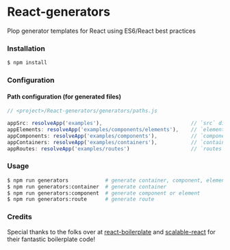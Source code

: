 # React-generators
Plop generator templates for React using ES6/React best practices 

### Installation
```bash
$ npm install
```

### Configuration
#### Path configuration (for generated files)
```js
// <project>/React-generators/generators/paths.js

appSrc: resolveApp('examples'),                             // `src` directory
appElements: resolveApp('examples/components/elements'),    // `elements` directory
appComponents: resolveApp('examples/components'),           // `components` directory
appContainers: resolveApp('examples/containers'),           // `containers` directory
appRoutes: resolveApp('examples/routes')                    // `routes` directory
```

### Usage
```bash
$ npm run generators            # generate container, component, element, or route
$ npm run generators:container  # generate container
$ npm run generators:component  # generate component or element
$ npm run generators:route      # generate route
```

### Credits
Special thanks to the folks over at [react-boilerplate](https://www.reactboilerplate.com/) and [scalable-react](https://github.com/scalable-react) for their fantastic boilerplate code!
